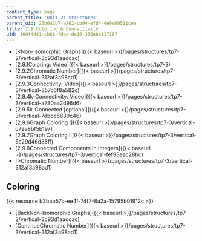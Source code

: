 ```yaml
---
content_type: page
parent_title: 'Unit 2: Structures'
parent_uid: 20b0a2b7-a262-cb94-efd4-4e9e00511cee
title: 2.9 Coloring & Connectivity
uid: 109f4d41-cb88-fdaa-de16-336e6c117167
---
```


*   [<Non-Isomorphic Graphs]({{< baseurl >}}/pages/structures/tp7-2/vertical-3c93d1aadcac)
*   [2.9.1Coloring: Video]({{< baseurl >}}/pages/structures/tp7-3)
*   [2.9.2Chromatic Number]({{< baseurl >}}/pages/structures/tp7-3/vertical-312af3a98ad1)
*   [2.9.3Connectivity: Video]({{< baseurl >}}/pages/structures/tp7-3/vertical-857c6f8a582c)
*   [2.9.4k-Connectivity: Video]({{< baseurl >}}/pages/structures/tp7-3/vertical-a730aa2d96d6)
*   [2.9.5k-Connected \[optional\]]({{< baseurl >}}/pages/structures/tp7-3/vertical-7dbbc5839c46)
*   [2.9.6Graph Coloring I]({{< baseurl >}}/pages/structures/tp7-3/vertical-c79a8bf5b197)
*   [2.9.7Graph Coloring II]({{< baseurl >}}/pages/structures/tp7-3/vertical-5c29d46d85ff)
*   [2.9.8Connected Components in Integers]({{< baseurl >}}/pages/structures/tp7-3/vertical-fef93eac28bc)
*   [\>Chromatic Number]({{< baseurl >}}/pages/structures/tp7-3/vertical-312af3a98ad1)

Coloring
--------

{{< resource b3bab57c-ee4f-74f7-8a2a-15795b01912c >}}

*   [BackNon-Isomorphic Graphs]({{< baseurl >}}/pages/structures/tp7-2/vertical-3c93d1aadcac)
*   [ContinueChromatic Number]({{< baseurl >}}/pages/structures/tp7-3/vertical-312af3a98ad1)